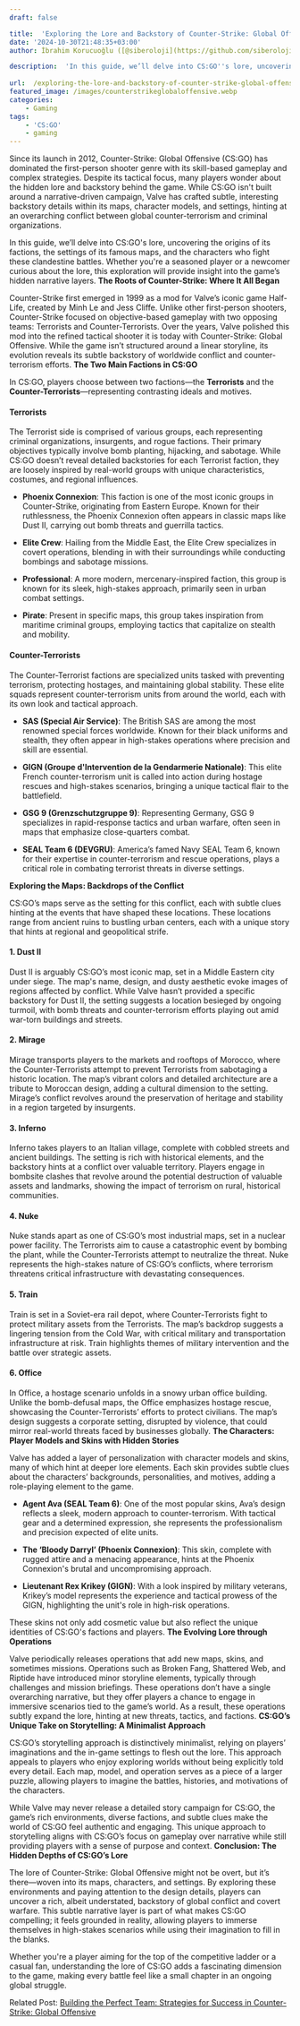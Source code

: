 ```yaml
---
draft: false

title:  'Exploring the Lore and Backstory of Counter-Strike: Global Offensive'
date: '2024-10-30T21:48:35+03:00'
author: İbrahim Korucuoğlu ([@siberoloji](https://github.com/siberoloji))

description:  'In this guide, we’ll delve into CS:GO''s lore, uncovering the origins of its factions, the settings of its famous maps, and the characters who fight these clandestine battles.' 
 
url:  /exploring-the-lore-and-backstory-of-counter-strike-global-offensive/
featured_image: /images/counterstrikeglobaloffensive.webp
categories:
    - Gaming
tags:
    - 'CS:GO'
    - gaming
---
```



Since its launch in 2012, Counter-Strike: Global Offensive (CS:GO) has dominated the first-person shooter genre with its skill-based gameplay and complex strategies. Despite its tactical focus, many players wonder about the hidden lore and backstory behind the game. While CS:GO isn't built around a narrative-driven campaign, Valve has crafted subtle, interesting backstory details within its maps, character models, and settings, hinting at an overarching conflict between global counter-terrorism and criminal organizations.



In this guide, we’ll delve into CS:GO's lore, uncovering the origins of its factions, the settings of its famous maps, and the characters who fight these clandestine battles. Whether you're a seasoned player or a newcomer curious about the lore, this exploration will provide insight into the game’s hidden narrative layers.
**The Roots of Counter-Strike: Where It All Began**



Counter-Strike first emerged in 1999 as a mod for Valve’s iconic game Half-Life, created by Minh Le and Jess Cliffe. Unlike other first-person shooters, Counter-Strike focused on objective-based gameplay with two opposing teams: Terrorists and Counter-Terrorists. Over the years, Valve polished this mod into the refined tactical shooter it is today with Counter-Strike: Global Offensive. While the game isn’t structured around a linear storyline, its evolution reveals its subtle backstory of worldwide conflict and counter-terrorism efforts.
**The Two Main Factions in CS:GO**



In CS:GO, players choose between two factions—the **Terrorists** and the **Counter-Terrorists**—representing contrasting ideals and motives.


#### **Terrorists**



The Terrorist side is comprised of various groups, each representing criminal organizations, insurgents, and rogue factions. Their primary objectives typically involve bomb planting, hijacking, and sabotage. While CS:GO doesn’t reveal detailed backstories for each Terrorist faction, they are loosely inspired by real-world groups with unique characteristics, costumes, and regional influences.


* **Phoenix Connexion**: This faction is one of the most iconic groups in Counter-Strike, originating from Eastern Europe. Known for their ruthlessness, the Phoenix Connexion often appears in classic maps like Dust II, carrying out bomb threats and guerrilla tactics.

* **Elite Crew**: Hailing from the Middle East, the Elite Crew specializes in covert operations, blending in with their surroundings while conducting bombings and sabotage missions.

* **Professional**: A more modern, mercenary-inspired faction, this group is known for its sleek, high-stakes approach, primarily seen in urban combat settings.

* **Pirate**: Present in specific maps, this group takes inspiration from maritime criminal groups, employing tactics that capitalize on stealth and mobility.



#### **Counter-Terrorists**



The Counter-Terrorist factions are specialized units tasked with preventing terrorism, protecting hostages, and maintaining global stability. These elite squads represent counter-terrorism units from around the world, each with its own look and tactical approach.


* **SAS (Special Air Service)**: The British SAS are among the most renowned special forces worldwide. Known for their black uniforms and stealth, they often appear in high-stakes operations where precision and skill are essential.

* **GIGN (Groupe d'Intervention de la Gendarmerie Nationale)**: This elite French counter-terrorism unit is called into action during hostage rescues and high-stakes scenarios, bringing a unique tactical flair to the battlefield.

* **GSG 9 (Grenzschutzgruppe 9)**: Representing Germany, GSG 9 specializes in rapid-response tactics and urban warfare, often seen in maps that emphasize close-quarters combat.

* **SEAL Team 6 (DEVGRU)**: America’s famed Navy SEAL Team 6, known for their expertise in counter-terrorism and rescue operations, plays a critical role in combating terrorist threats in diverse settings.

**Exploring the Maps: Backdrops of the Conflict**



CS:GO’s maps serve as the setting for this conflict, each with subtle clues hinting at the events that have shaped these locations. These locations range from ancient ruins to bustling urban centers, each with a unique story that hints at regional and geopolitical strife.


#### **1. Dust II**



Dust II is arguably CS:GO’s most iconic map, set in a Middle Eastern city under siege. The map's name, design, and dusty aesthetic evoke images of regions affected by conflict. While Valve hasn’t provided a specific backstory for Dust II, the setting suggests a location besieged by ongoing turmoil, with bomb threats and counter-terrorism efforts playing out amid war-torn buildings and streets.


#### **2. Mirage**



Mirage transports players to the markets and rooftops of Morocco, where the Counter-Terrorists attempt to prevent Terrorists from sabotaging a historic location. The map’s vibrant colors and detailed architecture are a tribute to Moroccan design, adding a cultural dimension to the setting. Mirage’s conflict revolves around the preservation of heritage and stability in a region targeted by insurgents.


#### **3. Inferno**



Inferno takes players to an Italian village, complete with cobbled streets and ancient buildings. The setting is rich with historical elements, and the backstory hints at a conflict over valuable territory. Players engage in bombsite clashes that revolve around the potential destruction of valuable assets and landmarks, showing the impact of terrorism on rural, historical communities.


#### **4. Nuke**



Nuke stands apart as one of CS:GO’s most industrial maps, set in a nuclear power facility. The Terrorists aim to cause a catastrophic event by bombing the plant, while the Counter-Terrorists attempt to neutralize the threat. Nuke represents the high-stakes nature of CS:GO’s conflicts, where terrorism threatens critical infrastructure with devastating consequences.


#### **5. Train**



Train is set in a Soviet-era rail depot, where Counter-Terrorists fight to protect military assets from the Terrorists. The map’s backdrop suggests a lingering tension from the Cold War, with critical military and transportation infrastructure at risk. Train highlights themes of military intervention and the battle over strategic assets.


#### **6. Office**



In Office, a hostage scenario unfolds in a snowy urban office building. Unlike the bomb-defusal maps, the Office emphasizes hostage rescue, showcasing the Counter-Terrorists’ efforts to protect civilians. The map’s design suggests a corporate setting, disrupted by violence, that could mirror real-world threats faced by businesses globally.
**The Characters: Player Models and Skins with Hidden Stories**



Valve has added a layer of personalization with character models and skins, many of which hint at deeper lore elements. Each skin provides subtle clues about the characters’ backgrounds, personalities, and motives, adding a role-playing element to the game.


* **Agent Ava (SEAL Team 6)**: One of the most popular skins, Ava’s design reflects a sleek, modern approach to counter-terrorism. With tactical gear and a determined expression, she represents the professionalism and precision expected of elite units.

* **The ‘Bloody Darryl’ (Phoenix Connexion)**: This skin, complete with rugged attire and a menacing appearance, hints at the Phoenix Connexion's brutal and uncompromising approach.

* **Lieutenant Rex Krikey (GIGN)**: With a look inspired by military veterans, Krikey’s model represents the experience and tactical prowess of the GIGN, highlighting the unit's role in high-risk operations.




These skins not only add cosmetic value but also reflect the unique identities of CS:GO's factions and players.
**The Evolving Lore through Operations**



Valve periodically releases operations that add new maps, skins, and sometimes missions. Operations such as Broken Fang, Shattered Web, and Riptide have introduced minor storyline elements, typically through challenges and mission briefings. These operations don’t have a single overarching narrative, but they offer players a chance to engage in immersive scenarios tied to the game’s world. As a result, these operations subtly expand the lore, hinting at new threats, tactics, and factions.
**CS:GO’s Unique Take on Storytelling: A Minimalist Approach**



CS:GO’s storytelling approach is distinctively minimalist, relying on players’ imaginations and the in-game settings to flesh out the lore. This approach appeals to players who enjoy exploring worlds without being explicitly told every detail. Each map, model, and operation serves as a piece of a larger puzzle, allowing players to imagine the battles, histories, and motivations of the characters.



While Valve may never release a detailed story campaign for CS:GO, the game’s rich environments, diverse factions, and subtle clues make the world of CS:GO feel authentic and engaging. This unique approach to storytelling aligns with CS:GO’s focus on gameplay over narrative while still providing players with a sense of purpose and context.
**Conclusion: The Hidden Depths of CS:GO’s Lore**



The lore of Counter-Strike: Global Offensive might not be overt, but it’s there—woven into its maps, characters, and settings. By exploring these environments and paying attention to the design details, players can uncover a rich, albeit understated, backstory of global conflict and covert warfare. This subtle narrative layer is part of what makes CS:GO compelling; it feels grounded in reality, allowing players to immerse themselves in high-stakes scenarios while using their imagination to fill in the blanks.



Whether you're a player aiming for the top of the competitive ladder or a casual fan, understanding the lore of CS:GO adds a fascinating dimension to the game, making every battle feel like a small chapter in an ongoing global struggle.



Related Post: <a href="https://www.siberoloji.com/building-the-perfect-team-strategies-for-success-in-counter-strike-global-offensive/" target="_blank" rel="noreferrer noopener">Building the Perfect Team: Strategies for Success in Counter-Strike: Global Offensive</a>

